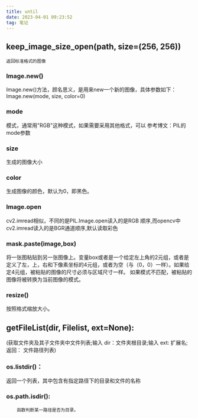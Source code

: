 ```yaml
---
title: until
date: 2023-04-01 09:23:52
tag: 笔记
---
```


## keep_image_size_open(path, size=(256, 256))

    返回标准格式的图像

### Image.new()

Image.new()方法，顾名思义，是用来new一个新的图像，具体参数如下：Image.new(mode, size, color=0)

### mode

模式，通常用"RGB"这种模式，如果需要采用其他格式，可以
参考博文：PIL的mode参数

### size

生成的图像大小

### color

生成图像的颜色，默认为0，即黑色。

### Image.open

cv2.imread相似，不同的是PIL.Image.open读入的是RGB 顺序,而opencv中cv2.imread读入的是BGR通道顺序,默认读取彩色

### mask.paste(image,box)

将一张图粘贴到另一张图像上。变量box或者是一个给定左上角的2元组，或者是定义了左，上，右和下像素坐标的4元组，或者为空（与（0，0）一样）。如果给定4元组，被粘贴的图像的尺寸必须与区域尺寸一样。
如果模式不匹配，被粘贴的图像将被转换为当前图像的模式。

### resize()

按照格式缩放大小。

## getFileList(dir, Filelist, ext=None):
(获取文件夹及其子文件夹中文件列表;输入 dir：文件夹根目录;输入 ext: 扩展名;返回： 文件路径列表)

### os.listdir()：
返回一个列表，其中包含有指定路径下的目录和文件的名称

### os.path.isdir():
        函数判断某一路径是否为目录。
